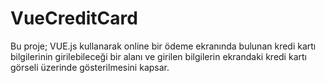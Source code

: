 # VueCreditCard
Bu proje; VUE.js kullanarak online bir ödeme ekranında bulunan kredi kartı bilgilerinin girilebileceği bir alanı ve girilen bilgilerin ekrandaki kredi kartı görseli üzerinde gösterilmesini kapsar.
